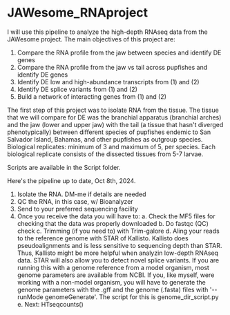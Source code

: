 # JAWesome_RNAproject
I will use this pipeline to analyze the high-depth RNAseq data from the JAWesome project. The main objectives of this project are:
1. Compare the RNA profile from the jaw between species and identify DE genes
2. Compare the RNA profile from the jaw vs tail across pupfishes and identify DE genes
3. Identify DE low and high-abundance transcripts from (1) and (2)
4. Identify DE splice variants from (1) and (2)
5. Build a network of interacting genes from (1) and (2)

The first step of this project was to isolate RNA from the tissue. The tissue that we will compare for DE was the branchial apparatus (branchial arches) and the jaw (lower and upper jaw) with the tail (a tissue that hasn't diverged phenotypically) between different species of pupfishes endemic to San Salvador Island, Bahamas, and other pupfishes as outgroup species. Biological replicates: minimum of 3 and maximum of 5, per species. Each biological replicate consists of the dissected tissues from 5-7 larvae. 

Scripts are available in the Script folder.

Here's the pipeline up to date, Oct 8th, 2024.

1. Isolate the RNA. DM-me if details are needed
2. QC the RNA, in this case, w/ Bioanalyzer
3. Send to your preferred sequencing facility
4. Once you receive the data you will have to:
   a. Check the MF5 files for checking that the data was properly downloaded
   b. Do fastqc (QC) check
   c. Trimming (if you need to) with Trim-galore
   d. Aling your reads to the reference genome with STAR of Kallisto. Kallisto does pseudoalignments and is less sensitive to sequencing depth than STAR. Thus, Kallisto might be more helpful when analyzin  	low-depth RNAseq data. STAR will also allow you to detect novel splice variants. If you are running this with a genome reference from a model organism, most genome parameters are available from NCBI.      If you, like myself, were working with a non-model organism, you will have to generate the genome parameters with the .gff and the genome (.fasta) files with '--runMode genomeGenerate'. The script for      this is genome_dir_script.py
   e. Next: HTseqcounts()
   
